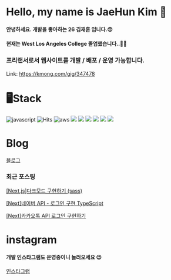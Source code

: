 # Hello, my name is JaeHun Kim 👋

#### 안녕하세요. 개발을 좋아하는 26 김재훈 입니다.🙃

#### 현재는 West Los Angeles College 졸업했습니다..👨‍💻

### 프리랜서로서 웹사이트를 개발 / 배포 / 운영 가능합니다. 
Link: https://kmong.com/gig/347478

# 🖥Stack

![javascript](https://camo.githubusercontent.com/607f3adb5fb476059b0021201f5e48b5cafa7d82eb10d60e4385ae128aef1ac8/68747470733a2f2f696d672e736869656c64732e696f2f62616467652f4a6176617363726970742d6666623133623f7374796c653d666c61742d737175617265266c6f676f3d6a617661736372697074266c6f676f436f6c6f723d7768697465)
![Hits](https://camo.githubusercontent.com/96267d8a69067065ffe11ac12baa0d9206641de7eb74225b62fa93f78631775a/68747470733a2f2f696d672e736869656c64732e696f2f62616467652f4d7973716c2d4536423931453f7374796c653d666c61742d737175617265266c6f676f3d4d7953716c266c6f676f436f6c6f723d7768697465)
![aws](https://camo.githubusercontent.com/8aa7fdcd3402ea395c3fdbd8c00fe0f6b7be091fcf985556a2b2097847616bc8/68747470733a2f2f696d672e736869656c64732e696f2f62616467652f6177732d3333333636343f7374796c653d666c61742d737175617265266c6f676f3d616d617a6f6e2d617773266c6f676f436f6c6f723d7768697465)
<img src="https://img.shields.io/badge/TypeScript-3766AB?style=flat-square&logo=Typescript&logoColor=white"/>
<img src="https://img.shields.io/badge/Redux-764ABC?style=flat-square&logo=Redux&logoColor=white"/>
<img src="https://img.shields.io/badge/React-61DAFB?style=flat-square&logo=React&logoColor=white"/>
<img src="https://img.shields.io/badge/Next.js-000000?style=flat-square&logo=Next.js&logoColor=white"/>
<img src="https://img.shields.io/badge/Express-2E77BC?style=flat-square&logo=Express&logoColor=white"/>
<img src="https://img.shields.io/badge/Node.js-339933?style=flat-square&logo=Node.js&logoColor=white"/>

# Blog

[블로그](https://hun-dev.tistory.com/)

### 최근 포스팅

[[Next.js]다크모드 구현하기 (sass)](https://hun-dev.tistory.com/34)

[[Next]네이버 API - 로그인 구현 TypeScript](https://hun-dev.tistory.com/34)

[[Next]카카오톡 API 로그인 구현하기](https://hun-dev.tistory.com/34)

# instagram
#### 개발 인스타그램도 운영중이니 놀러오세요 😉
[인스타그램](https://www.instagram.com/dev.jaehun/)
